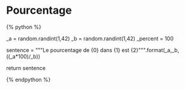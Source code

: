 Pourcentage
===========

{% python %}

_a = random.randint(1,42)
_b = random.randint(1,42)
_percent = 100

sentence = """Le pourcentage de {0} dans {1} est {2}""".format(_a,_b,((_a*100)/_b))


return sentence

{% endpython %}